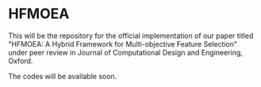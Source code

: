 # HFMOEA
This will be the repository for the official implementation of our paper titled "HFMOEA: A Hybrid Framework for Multi-objective Feature Selection" under peer review in Journal of Computational Design and Engineering, Oxford.

The codes will be available soon.

